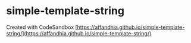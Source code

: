 # simple-template-string
Created with CodeSandbox
[https://affandhia.github.io/simple-template-string/](https://affandhia.github.io/simple-template-string/)
